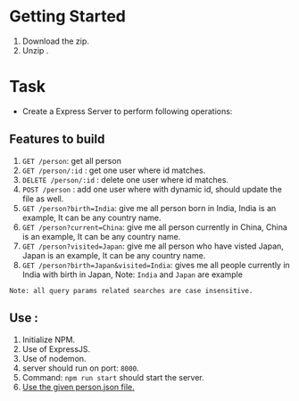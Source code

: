 # Getting Started


1. Download the zip.
2. Unzip .

# Task

- Create a Express Server to perform following operations:

## Features to build

1. `GET /person`: get all person
2. `GET /person/:id` : get one user where id matches.
3. `DELETE /person/:id` : delete one user where id matches.
4. `POST /person` : add one user where with dynamic id, should update the file as well.
5. `GET /person?birth=India`: give me all person born in India, India is an example, It can be any country name.
6. `GET /person?current=China`: give me all person currently in China, China is an example, It can be any country name.
7. `GET /person?visited=Japan`: give me all person who have visted Japan, Japan is an example, It can be any country name.
8. `GET /person?birth=Japan&visited=India`: gives me all people currently in India with birth in Japan, Note: `India` and `Japan` are example

`Note: all query params related searches are case insensitive.`

## Use :

1. Initialize NPM.
2. Use of ExpressJS.
3. Use of nodemon.
4. server should run on port: `8000`.
5. Command: `npm run start` should start the server.
6. [Use the given person.json file.](https://github.com/riteshf/b20.c1/blob/main/person.json)


